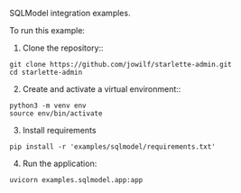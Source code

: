 SQLModel integration examples.

To run this example:

1. Clone the repository::

```shell
git clone https://github.com/jowilf/starlette-admin.git
cd starlette-admin
```

2. Create and activate a virtual environment::

```shell
python3 -m venv env
source env/bin/activate
```

3. Install requirements

```shell
pip install -r 'examples/sqlmodel/requirements.txt'
```

4. Run the application:

```shell
uvicorn examples.sqlmodel.app:app
```
